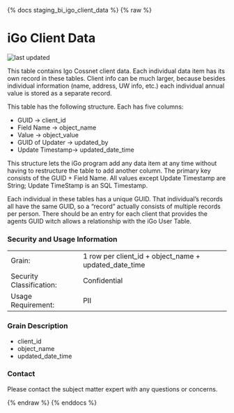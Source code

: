 {% docs staging_bi_igo_client_data %}
{% raw %}

# iGo Client Data

![last updated](assets/update_badges/staging_bi_igo_client_data.svg)

This table contains Igo Cossnet client data. Each individual data item has its own record in 
these tables. Client info can be much larger, because besides individual information (name, address, 
UW info, etc.) each individual annual value is stored as a separate record.

This table has the following structure.  Each has five columns:
- GUID            -> client_id
- Field Name      -> object_name
- Value           -> object_value
- GUID of Updater -> updated_by
- Update Timestamp-> updated_date_time 

This structure lets the iGo program add any data item at any time without having to restructure the 
table to add another column.  The primary key consists of the GUID + Field Name.  All values except 
Update Timestamp are String; Update TimeStamp is an SQL Timestamp.

Each individual in these tables has a unique GUID.  That individual’s records all have the same GUID, 
so a “record” actually consists of multiple records per person. There should be an entry for each
client that provides the agents GUID witch allows a relationship with the iGo User Table.

### Security and Usage Information
|     |                                      |
| --- |--------------------------------------|
| Grain:                   | 1 row per client_id + object_name + updated_date_time |
| Security Classification: | Confidential                         |
| Usage Requirement:       | PII                                  |

### Grain Description
- client_id
- object_name
- updated_date_time

### Contact
Please contact the subject matter expert with any questions or concerns.

{% endraw %}
{% enddocs %}